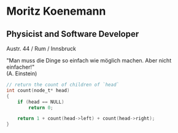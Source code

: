 Moritz Koenemann
===================

Physicist and Software Developer
-------------------

Austr. 44 / Rum / Innsbruck

"Man muss die Dinge so einfach wie möglich machen. Aber nicht einfacher!"  
(A. Einstein)

```c
// return the count of children of `head`
int count(node_t* head)
{
    if (head == NULL)
        return 0;

    return 1 + count(head->left) + count(head->right);
}
```
